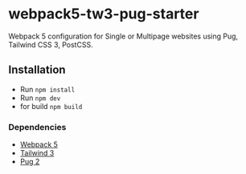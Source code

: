# webpack5-tw3-pug-starter
Webpack 5 configuration for Single or Multipage websites using Pug, Tailwind CSS 3, PostCSS.

## Installation

- Run `npm install`
- Run `npm dev`
- for build `npm build`

### Dependencies

- [Webpack 5](https://webpack.js.org/)
- [Tailwind 3](https://tailwindcss.com/)
- [Pug 2](https://pugjs.org/)